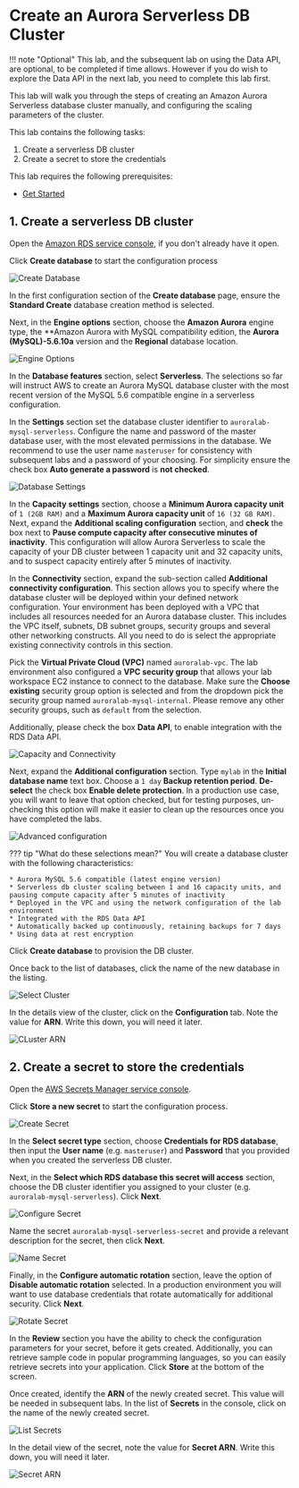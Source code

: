 # Create an Aurora Serverless DB Cluster

!!! note "Optional"
    This lab, and the subsequent lab on using the Data API, are optional, to be completed if time allows. However if you do wish to explore the Data API in the next lab, you need to complete this lab first.

This lab will walk you through the steps of creating an Amazon Aurora Serverless database cluster manually, and configuring the scaling parameters of the cluster.

This lab contains the following tasks:

1. Create a serverless DB cluster
2. Create a secret to store the credentials

This lab requires the following prerequisites:

* [Get Started](/win/)


## 1. Create a serverless DB cluster

Open the <a href="https://eu-west-1.console.aws.amazon.com/rds/home?region=eu-west-1" target="_blank">Amazon RDS service console</a>, if you don't already have it open.

Click **Create database** to start the configuration process

<span class="image">![Create Database](1-create-database.png?raw=true)</span>

In the first configuration section of the **Create database** page, ensure the **Standard Create** database creation method is selected.

Next, in the **Engine options** section, choose the **Amazon Aurora** engine type, the **Amazon Aurora with MySQL compatibility edition, the **Aurora (MySQL)-5.6.10a** version and the **Regional** database location.

<span class="image">![Engine Options](1-engine-options.png?raw=true)</span>

In the **Database features** section, select **Serverless**. The selections so far will instruct AWS to create an Aurora MySQL database cluster with the most recent version of the MySQL 5.6 compatible engine in a serverless configuration.

In the **Settings** section set the database cluster identifier to `auroralab-mysql-serverless`. Configure the name and password of the master database user, with the most elevated permissions in the database. We recommend to use the user name `masteruser` for consistency with subsequent labs and a password of your choosing. For simplicity ensure the check box **Auto generate a password** is **not checked**.

<span class="image">![Database Settings](1-serverless-settings.png?raw=true)</span>

In the **Capacity settings** section, choose a **Minimum Aurora capacity unit** of `1 (2GB RAM)` and a **Maximum Aurora capacity unit** of `16 (32 GB RAM)`. Next, expand the **Additional scaling configuration** section, and **check** the box next to **Pause compute capacity after consecutive minutes of inactivity**. This configuration will allow Aurora Serverless to scale the capacity of your DB cluster between 1 capacity unit and 32 capacity units, and to suspect capacity entirely after 5 minutes of inactivity.

In the **Connectivity** section, expand the sub-section called **Additional connectivity configuration**. This section allows you to specify where the database cluster will be deployed within your defined network configuration. Your environment has been deployed with a VPC that includes all resources needed for an Aurora database cluster. This includes the VPC itself, subnets, DB subnet groups, security groups and several other networking constructs. All you need to do is select the appropriate existing connectivity controls in this section.

Pick the **Virtual Private Cloud (VPC)** named `auroralab-vpc`. The lab environment also configured a **VPC security group** that allows your lab workspace EC2 instance to connect to the database. Make sure the **Choose existing** security group option is selected and from the dropdown pick the security group named `auroralab-mysql-internal`. Please remove any other security groups, such as `default` from the selection.

Additionally, please check the box **Data API**, to enable integration with the RDS Data API.

<span class="image">![Capacity and Connectivity](1-serverless-capacity.png?raw=true)</span>

Next, expand the **Additional configuration** section. Type `mylab` in the **Initial database name** text  box. Choose a `1 day` **Backup retention period**. **De-select** the check box **Enable delete protection**. In a production use case, you will want to leave that option checked, but for testing purposes, un-checking this option will make it easier to clean up the resources once you have completed the labs.

<span class="image">![Advanced configuration](1-serverless-advconfig.png?raw=true)</span>

??? tip "What do these selections mean?"
    You will create a database cluster with the following characteristics:

    * Aurora MySQL 5.6 compatible (latest engine version)
    * Serverless db cluster scaling between 1 and 16 capacity units, and pausing compute capacity after 5 minutes of inactivity
    * Deployed in the VPC and using the network configuration of the lab environment
    * Integrated with the RDS Data API
    * Automatically backed up continuously, retaining backups for 7 days
    * Using data at rest encryption

Click **Create database** to provision the DB cluster.

Once back to the list of databases, click the name of the new database in the listing.

<span class="image">![Select Cluster](1-serverless-selection.png?raw=true)</span>

In the details view of the cluster, click on the **Configuration** tab. Note the value for **ARN**. Write this down, you will need it later.

<span class="image">![CLuster ARN](1-serverless-arn.png?raw=true)</span>


## 2. Create a secret to store the credentials

Open the <a href="https://eu-west-1.console.aws.amazon.com/secretsmanager/home?region=eu-west-1" target="_blank">AWS Secrets Manager service console</a>.

Click **Store a new secret** to start the configuration process.

<span class="image">![Create Secret](2-create-secret.png?raw=true)</span>

In the **Select secret type** section, choose **Credentials for RDS database**, then input the **User name** (e.g. `masteruser`) and **Password** that you provided when you created the serverless DB cluster.

Next, in the **Select which RDS database this secret will access** section, choose the DB cluster identifier you assigned to your cluster (e.g. `auroralab-mysql-serverless`). Click **Next**.

<span class="image">![Configure Secret](2-config-secret.png?raw=true)</span>

Name the secret `auroralab-mysql-serverless-secret` and provide a relevant description for the secret, then click **Next**.

<span class="image">![Name Secret](2-name-secret.png?raw=true)</span>

Finally, in the **Configure automatic rotation** section, leave the option of **Disable automatic rotation** selected. In a production environment you will want to use database credentials that rotate automatically for additional security. Click **Next**.

<span class="image">![Rotate Secret](2-rotate-secret.png?raw=true)</span>

In the **Review** section you have the ability to check the configuration parameters for your secret, before it gets created. Additionally, you can retrieve sample code in popular programming languages, so you can easily retrieve secrets into your application. Click **Store** at the bottom of the screen.

Once created, identify the **ARN** of the newly created secret. This value will be needed in subsequent labs. In the list of **Secrets** in the console, click on the name of the newly created secret.

<span class="image">![List Secrets](2-list-secrets.png?raw=true)</span>

In the detail view of the secret, note the value for **Secret ARN**. Write this down, you will need it later.

<span class="image">![Secret ARN](2-arn-secret.png?raw=true)</span>
